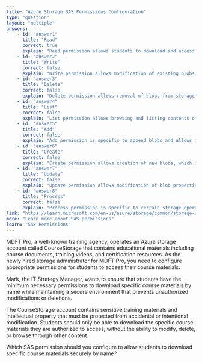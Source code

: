 ```yaml
---
title: "Azure Storage SAS Permissions Configuration"
type: "question"
layout: "multiple"
answers:
    - id: "answer1"
      title: "Read"
      correct: true
      explain: "Read permission allows students to download and access course materials from the storage account. This is the appropriate permission for downloading specific course files by name, providing exactly the access needed without granting unnecessary privileges."
    - id: "answer2"
      title: "Write"
      correct: false
      explain: "Write permission allows modification of existing blobs, which is not necessary for students who only need to download course materials. This would provide more access than required for the use case."
    - id: "answer3"
      title: "Delete"
      correct: false
      explain: "Delete permission allows removal of blobs from storage, which is inappropriate for students accessing course materials. This would create security risks by allowing students to remove educational content."
    - id: "answer4"
      title: "List"
      correct: false
      explain: "List permission allows browsing and listing contents of containers, which contradicts the requirement to access specific materials by name only. This would allow students to see all available content rather than accessing targeted resources."
    - id: "answer5"
      title: "Add"
      correct: false
      explain: "Add permission is specific to append blobs and allows adding data to existing append blobs. This is not applicable for downloading course materials and would provide unnecessary write capabilities."
    - id: "answer6"
      title: "Create"
      correct: false
      explain: "Create permission allows creation of new blobs, which is not needed for students downloading course materials. This would provide unnecessary write capabilities that exceed the security requirements."
    - id: "answer7"
      title: "Update"
      correct: false
      explain: "Update permission allows modification of blob properties and metadata, which is not required for downloading course materials. This would provide administrative-level access that exceeds student needs."
    - id: "answer8"
      title: "Process"
      correct: false
      explain: "Process permission is specific to certain storage operations and is not applicable to the basic requirement of downloading course materials by name."
link: "https://learn.microsoft.com/en-us/azure/storage/common/storage-sas-overview"
more: "Learn more about SAS permissions"
learn: "SAS Permissions"
---
```


MDFT Pro, a well-known training agency, operates an Azure storage account called CourseStorage that contains educational materials including course documents, training videos, and certification resources. As the newly hired storage administrator for MDFT Pro, you need to configure appropriate permissions for students to access their course materials. 

Mark, the IT Strategy Manager, wants to ensure that students have the minimum necessary permissions to download specific course materials by name while maintaining a secure environment that prevents unauthorized modifications or deletions.

The CourseStorage account contains sensitive training materials and intellectual property that must be protected from accidental or intentional modification. Students should only be able to download the specific course materials they are authorized to access, without the ability to modify, delete, or browse through other content.

Which SAS permission should you configure to allow students to download specific course materials securely by name?

